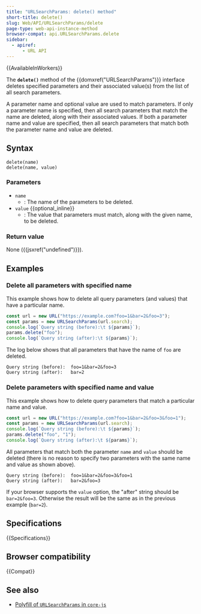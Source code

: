 ```yaml
---
title: "URLSearchParams: delete() method"
short-title: delete()
slug: Web/API/URLSearchParams/delete
page-type: web-api-instance-method
browser-compat: api.URLSearchParams.delete
sidebar:
  - apiref:
      - URL API
---
```


{{AvailableInWorkers}}

The **`delete()`** method of the {{domxref("URLSearchParams")}} interface deletes specified parameters and their associated value(s) from the list of all search parameters.

A parameter name and optional value are used to match parameters.
If only a parameter name is specified, then all search parameters that match the name are deleted, along with their associated values.
If both a parameter name and value are specified, then all search parameters that match both the parameter name and value are deleted.

## Syntax

```js-nolint
delete(name)
delete(name, value)
```

### Parameters

- `name`
  - : The name of the parameters to be deleted.
- `value` {{optional_inline}}
  - : The value that parameters must match, along with the given name, to be deleted.

### Return value

None ({{jsxref("undefined")}}).

## Examples

### Delete all parameters with specified name

This example shows how to delete all query parameters (and values) that have a particular name.

```js
const url = new URL("https://example.com?foo=1&bar=2&foo=3");
const params = new URLSearchParams(url.search);
console.log(`Query string (before):\t ${params}`);
params.delete("foo");
console.log(`Query string (after):\t ${params}`);
```

The log below shows that all parameters that have the name of `foo` are deleted.

```plain
Query string (before):  foo=1&bar=2&foo=3
Query string (after):   bar=2
```

### Delete parameters with specified name and value

This example shows how to delete query parameters that match a particular name and value.

```js
const url = new URL("https://example.com?foo=1&bar=2&foo=3&foo=1");
const params = new URLSearchParams(url.search);
console.log(`Query string (before):\t ${params}`);
params.delete("foo", "1");
console.log(`Query string (after):\t ${params}`);
```

All parameters that match both the parameter `name` and `value` should be deleted (there is no reason to specify two parameters with the same name and value as shown above).

```plain
Query string (before):  foo=1&bar=2&foo=3&foo=1
Query string (after):   bar=2&foo=3
```

If your browser supports the `value` option, the "after" string should be `bar=2&foo=3`.
Otherwise the result will be the same as in the previous example (`bar=2`).

## Specifications

{{Specifications}}

## Browser compatibility

{{Compat}}

## See also

- [Polyfill of `URLSearchParams` in `core-js`](https://github.com/zloirock/core-js#url-and-urlsearchparams)

